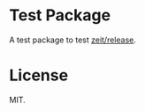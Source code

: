 # Test Package
A test package to test [zeit/release](https://github.com/zeit/release).

# License
MIT.
